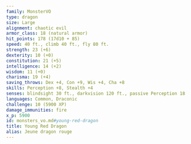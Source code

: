 ```yaml
---
family: MonsterVO
type: dragon
size: Large
alignment: chaotic evil
armor_class: 18 (natural armor)
hit_points: 178 (17d10 + 85)
speed: 40 ft., climb 40 ft., fly 80 ft.
strength: 23 (+6)
dexterity: 10 (+0)
constitution: 21 (+5)
intelligence: 14 (+2)
wisdom: 11 (+0)
charisma: 19 (+4)
saving_throws: Dex +4, Con +9, Wis +4, Cha +8
skills: Perception +8, Stealth +4
senses: blindsight 30 ft., darkvision 120 ft., passive Perception 18
languages: Common, Draconic
challenge: 10 (5900 XP)
damage_immunities: fire
x_p: 5900
id: monsters_vo.md#young-red-dragon
title: Young Red Dragon
alias: Jeune dragon rouge
---
```


